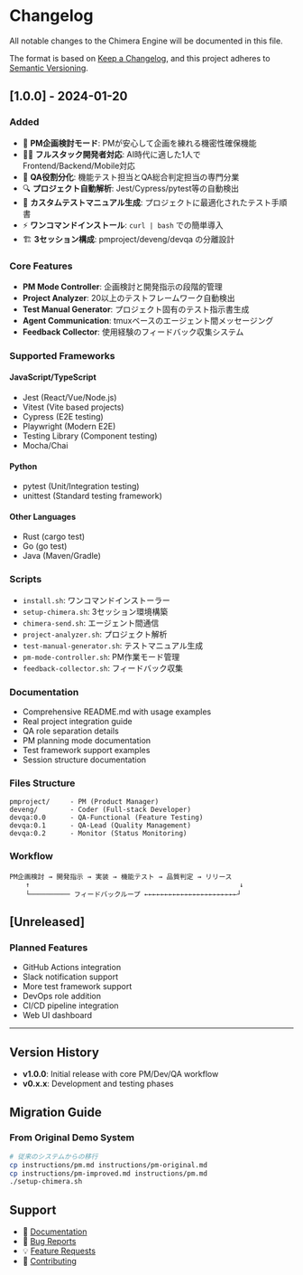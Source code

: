 # Changelog

All notable changes to the Chimera Engine will be documented in this file.

The format is based on [Keep a Changelog](https://keepachangelog.com/en/1.0.0/),
and this project adheres to [Semantic Versioning](https://semver.org/spec/v2.0.0.html).

## [1.0.0] - 2024-01-20

### Added
- 🎯 **PM企画検討モード**: PMが安心して企画を練れる機密性確保機能
- 👨‍💻 **フルスタック開発者対応**: AI時代に適した1人でFrontend/Backend/Mobile対応
- 🧪 **QA役割分化**: 機能テスト担当とQA総合判定担当の専門分業
- 🔍 **プロジェクト自動解析**: Jest/Cypress/pytest等の自動検出
- 📖 **カスタムテストマニュアル生成**: プロジェクトに最適化されたテスト手順書
- ⚡ **ワンコマンドインストール**: `curl | bash` での簡単導入
- 🏗️ **3セッション構成**: pmproject/deveng/devqa の分離設計

### Core Features
- **PM Mode Controller**: 企画検討と開発指示の段階的管理
- **Project Analyzer**: 20以上のテストフレームワーク自動検出
- **Test Manual Generator**: プロジェクト固有のテスト指示書生成
- **Agent Communication**: tmuxベースのエージェント間メッセージング
- **Feedback Collector**: 使用経験のフィードバック収集システム

### Supported Frameworks
#### JavaScript/TypeScript
- Jest (React/Vue/Node.js)
- Vitest (Vite based projects)
- Cypress (E2E testing)
- Playwright (Modern E2E)
- Testing Library (Component testing)
- Mocha/Chai

#### Python
- pytest (Unit/Integration testing)
- unittest (Standard testing framework)

#### Other Languages
- Rust (cargo test)
- Go (go test)
- Java (Maven/Gradle)

### Scripts
- `install.sh`: ワンコマンドインストーラー
- `setup-chimera.sh`: 3セッション環境構築
- `chimera-send.sh`: エージェント間通信
- `project-analyzer.sh`: プロジェクト解析
- `test-manual-generator.sh`: テストマニュアル生成
- `pm-mode-controller.sh`: PM作業モード管理
- `feedback-collector.sh`: フィードバック収集

### Documentation
- Comprehensive README.md with usage examples
- Real project integration guide
- QA role separation details
- PM planning mode documentation
- Test framework support examples
- Session structure documentation

### Files Structure
```
pmproject/     - PM (Product Manager)
deveng/        - Coder (Full-stack Developer)  
devqa:0.0      - QA-Functional (Feature Testing)
devqa:0.1      - QA-Lead (Quality Management)
devqa:0.2      - Monitor (Status Monitoring)
```

### Workflow
```
PM企画検討 → 開発指示 → 実装 → 機能テスト → 品質判定 → リリース
    ↑                                                    ↓
    └────────── フィードバックループ ←←←←←←←←←←←←←←←←←←←←←←←┘
```

## [Unreleased]

### Planned Features
- GitHub Actions integration
- Slack notification support
- More test framework support
- DevOps role addition
- CI/CD pipeline integration
- Web UI dashboard

---

## Version History

- **v1.0.0**: Initial release with core PM/Dev/QA workflow
- **v0.x.x**: Development and testing phases

## Migration Guide

### From Original Demo System
```bash
# 従来のシステムからの移行
cp instructions/pm.md instructions/pm-original.md
cp instructions/pm-improved.md instructions/pm.md
./setup-chimera.sh
```

## Support

- 📖 [Documentation](README.md)
- 🐛 [Bug Reports](https://github.com/yuki-ino/ChimeraEngine/issues)
- 💡 [Feature Requests](https://github.com/yuki-ino/ChimeraEngine/issues)
- 🤝 [Contributing](CONTRIBUTING.md)